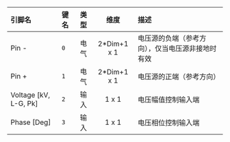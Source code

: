 <!--
DO NOT EDIT THIS FILE DIRECTLY.
This file is generated by tools/comp-docs.js.
All changes will be overwritten by regeneration.
-->

<slot class="model-pins">

| 引脚名 | 键名 | 类型 | 维度 | 描述 |
|:------ |:---- |:----:|:----:|:---- |
| Pin \- | `0` | 电气 | 2*Dim+1 x 1 | 电压源的负端（参考方向），仅当电压源非接地时有效 |
| Pin \+ | `1` | 电气 | 2*Dim+1 x 1 | 电压源的正端（参考方向） |
| Voltage \[kV, L\-G, Pk\] | `2` | 输入 | 1 x 1 | 电压幅值控制输入端 |
| Phase \[Deg\] | `3` | 输入 | 1 x 1 | 电压相位控制输入端 |

</slot>
